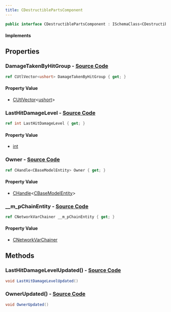 ```yaml
---
title: CDestructiblePartsComponent
---
```


```csharp
public interface CDestructiblePartsComponent : ISchemaClass<CDestructiblePartsComponent>, ISchemaField, ISchemaClass, INativeHandle
```

#### Implements

## Properties

### **DamageTakenByHitGroup** - [Source Code](https://github.com/swiftly-solution/swiftlys2/blob/main/managed/src/SwiftlyS2.Generated/Schemas/Interfaces/CDestructiblePartsComponent.cs#L18)

```csharp
ref CUtlVector<ushort> DamageTakenByHitGroup { get; }
```

#### Property Value

- [CUtlVector](/docs/api/-1)<[ushort](https://learn.microsoft.com/dotnet/api/system.uint16)>

### **LastHitDamageLevel** - [Source Code](https://github.com/swiftly-solution/swiftlys2/blob/main/managed/src/SwiftlyS2.Generated/Schemas/Interfaces/CDestructiblePartsComponent.cs#L22)

```csharp
ref int LastHitDamageLevel { get; }
```

#### Property Value

- [int](https://learn.microsoft.com/dotnet/api/system.int32)

### **Owner** - [Source Code](https://github.com/swiftly-solution/swiftlys2/blob/main/managed/src/SwiftlyS2.Generated/Schemas/Interfaces/CDestructiblePartsComponent.cs#L20)

```csharp
ref CHandle<CBaseModelEntity> Owner { get; }
```

#### Property Value

- [CHandle](/docs/api/shared/natives/chandle-1)<[CBaseModelEntity](/docs/api/shared/schemadefinitions/cbasemodelentity)>

### **__m_pChainEntity** - [Source Code](https://github.com/swiftly-solution/swiftlys2/blob/main/managed/src/SwiftlyS2.Generated/Schemas/Interfaces/CDestructiblePartsComponent.cs#L16)

```csharp
ref CNetworkVarChainer __m_pChainEntity { get; }
```

#### Property Value

- [CNetworkVarChainer](/docs/api/shared/natives/cnetworkvarchainer)

## Methods

### **LastHitDamageLevelUpdated()** - [Source Code](https://github.com/swiftly-solution/swiftlys2/blob/main/managed/src/SwiftlyS2.Generated/Schemas/Interfaces/CDestructiblePartsComponent.cs#L25)

```csharp
void LastHitDamageLevelUpdated()
```

### **OwnerUpdated()** - [Source Code](https://github.com/swiftly-solution/swiftlys2/blob/main/managed/src/SwiftlyS2.Generated/Schemas/Interfaces/CDestructiblePartsComponent.cs#L24)

```csharp
void OwnerUpdated()
```

